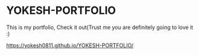 # YOKESH-PORTFOLIO

This is my portfolio, Check it out(Trust me you are definitely going to love it :)

https://yokesh0811.github.io/YOKESH-PORTFOLIO/
